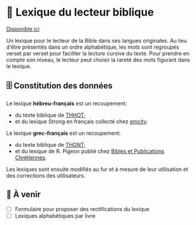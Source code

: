 # 📓 Lexique du lecteur biblique

[Disponible ici](https://zdettwiler.github.io/lexique-du-lecteur-biblique/)

Un lexique pour le lecteur de la Bible dans ses langues originales. Au lieu d'être présentés dans un ordre alphabétique, les mots sont regroupés verset par verset pour faciliter la lecture cursive du texte. Pour prendre en compte son niveau, le lecteur peut choisir la rareté des mots figurant dans le lexique.

## 🗄 Constitution des données

Le lexique **hébreu-français** est un recoupement:

- du texte biblique de [THHOT](https://github.com/STEPBible/STEPBible-Data/tree/master/Translators%20Amalgamated%20OT%2BNT);
- et du lexique Strong en français collecté chez [emcitv](https://emcitv.com/bible/strong-biblique-hebreu.html).

Le lexique **grec-français** est un recoupement:

- du texte biblique de [THGNT](https://github.com/STEPBible/STEPBible-Data/tree/master/Translators%20Amalgamated%20OT%2BNT);
- et du lexique de R. Pigeon publié chez [Bibles et Publications Chrétiennes](https://editeurbpc.com).

Les lexiques sont ensuite modifiés au fur et à mesure de leur utilisation et des corrections des utilisateurs.

## 🚀 À venir

- [ ] Formulaire pour proposer des rectifications du lexique
- [ ] Lexiques alphabétiques par livre
